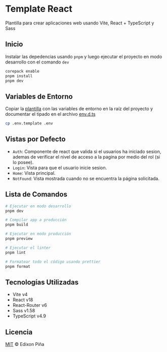 # Template React

<!-- ![template-react]() -->

Plantilla para crear aplicaciones web usando Vite, React + TypeScript y Sass

## Inicio

Instalar las depedencias usando `pnpm` y luego ejecutar el proyecto en modo desarrollo con el comando `dev`

```sh
corepack enable
pnpm install
pnpm dev
```

## Variables de Entorno

Copiar la [plantilla](./.env.template) con las variables de entorno en la raíz del proyecto y documentar el tipado en el
archivo [env.d.ts](./src/@types/env.d.ts)

```sh
cp .env.template .env
```

## Vistas por Defecto

- `Auth`: Componente de react que valida si el usuarios ha iniciado sesion, ademas de verificar el nivel de acceso a la
  pagina por medio del rol (si lo posee).
- `Login`: Vista para que el usuario inicie sesion.
- `Home`: Vista principal.
- `NotFound`: Vista mostrada cuando no se encuentra la página solicitada.

## Lista de Comandos

```sh
# Ejecutar en modo desarrollo
pnpm dev

# Compilar app a producción
pnpm build

# Ejecutar en modo producción
pnpm preview

# Ejecutar el linter
pnpm lint

# Formatear todo el código usando prettier
pnpm format
```

## Tecnologías Utilizadas

- Vite v4
- React v18
- React-Router v6
- Sass v1.58
- TypeScript v4.9

## Licencia

[MIT](https://github.com/EdixonAlberto/template-react/blob/main/LICENSE) &copy; Edixon Piña
